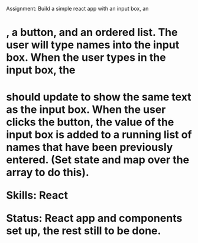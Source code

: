 Assignment: Build a simple react app with an input box, an <h1>, a button, and an ordered list. The user will type names into the input box. When the user types in the input box, the <h1> should update to show the same text as the input box. When the user clicks the button, the value of the input box is added to a running list of names that have been previously entered. (Set state and map over the array to do this).

Skills: React

Status: React app and components set up, the rest still to be done.
